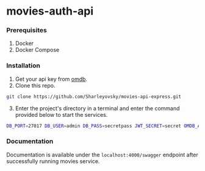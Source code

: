 # movies-auth-api

### Prerequisites
1. Docker
2. Docker Compose

### Installation
1. Get your api key from [omdb](https://omdbapi.com/apikey.aspx).
2. Clone this repo.
```bash
git clone https://github.com/Sharleyovsky/movies-api-express.git
```
3. Enter the project's directory in a terminal and enter the command provided below to start the services.
```bash
DB_PORT=27017 DB_USER=admin DB_PASS=secretpass JWT_SECRET=secret OMDB_API_KEY=YOUR_API_KEY docker-compose -f docker-compose.yml up --build
```

### Documentation
Documentation is available under the ``localhost:4000/swagger``  endpoint after successfully running movies service.



